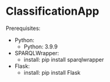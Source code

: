 # ClassificationApp

Prerequisites:
- Python:
  * Python: 3.9.9
- SPARQLWrapper: 
  * install: pip install sparqlwrapper
- Flask:
  * install: pip install Flask
